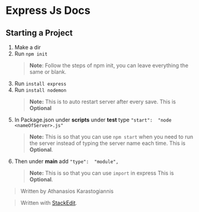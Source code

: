 # Express Js Docs

## Starting a Project
1. Make a dir
2. Run ` npm init `
	> **Note**: Follow the steps of npm init, you can leave everything the same or blank.
4. Run `install express`
5. Run `install nodemon`
	> **Note:** This is to auto restart server after every save.
	> This is **Optional** 
7. In Package.json under **scripts** under **test** type `"start":  "node <nameOfServer>.js"`
	> **Note:** This is so that you can use `npm start` when you need to run the server instead of typing the server name each time.
	> This is **Optional**.
8. Then under **main** add `"type":  "module",` 
	> **Note:** This is so that you can use `import` in express
	> This is **Optional**.

> Written by Athanasios Karastogiannis 

> Written with [StackEdit](https://stackedit.io/).